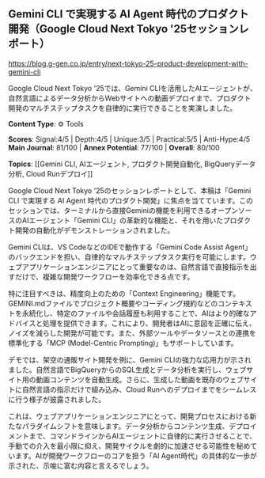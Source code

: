 ## Gemini CLI で実現する AI Agent 時代のプロダクト開発（Google Cloud Next Tokyo '25セッションレポート）

https://blog.g-gen.co.jp/entry/next-tokyo-25-product-development-with-gemini-cli

Google Cloud Next Tokyo '25では、Gemini CLIを活用したAIエージェントが、自然言語によるデータ分析からWebサイトへの動画デプロイまで、プロダクト開発のマルチステップタスクを自律的に実行できることを実演しました。

**Content Type**: ⚙️ Tools

**Scores**: Signal:4/5 | Depth:4/5 | Unique:3/5 | Practical:5/5 | Anti-Hype:4/5
**Main Journal**: 81/100 | **Annex Potential**: 77/100 | **Overall**: 80/100

**Topics**: [[Gemini CLI, AIエージェント, プロダクト開発自動化, BigQueryデータ分析, Cloud Runデプロイ]]

Google Cloud Next Tokyo '25のセッションレポートとして、本稿は「Gemini CLI で実現する AI Agent 時代のプロダクト開発」に焦点を当てています。このセッションでは、ターミナルから直接Geminiの機能を利用できるオープンソースのAIエージェント「Gemini CLI」の革新的な機能と、それを用いたプロダクト開発の自動化がデモンストレーションされました。

Gemini CLIは、VS CodeなどのIDEで動作する「Gemini Code Assist Agent」のバックエンドを担い、自律的なマルチステップタスク実行を可能にします。ウェブアプリケーションエンジニアにとって重要なのは、自然言語で直接指示を出すだけで、複雑な開発ワークフローを効率化できる点です。

特に注目すべきは、精度向上のための「Context Engineering」機能です。GEMINI.mdファイルでプロジェクト概要やコーディング規約などのコンテキストを永続化し、特定のファイルや会話履歴も利用することで、AIはより的確なアドバイスと処理を提供できます。これにより、開発者はAIに意図を正確に伝え、ノイズを減らした開発が可能です。また、外部ツールやデータソースとの連携を標準化する「MCP (Model-Centric Prompting)」もサポートしています。

デモでは、架空の通販サイト開発を例に、Gemini CLIの強力な応用力が示されました。自然言語でBigQueryからのSQL生成とデータ分析を実行し、ウェブサイト用の動画コンテンツを自動生成。さらに、生成した動画を既存のウェブサイトに自然言語の指示だけで組み込み、Cloud Runへのデプロイまでをシームレスに行う様子が披露されました。

これは、ウェブアプリケーションエンジニアにとって、開発プロセスにおける新たなパラダイムシフトを意味します。データ分析からコンテンツ生成、デプロイメントまで、コマンドラインからAIエージェントに自律的に実行させることで、手動での介入を最小限に抑え、開発サイクルを劇的に加速させる可能性を秘めています。AIが開発ワークフローのコアを担う「AI Agent時代」の具体的な一歩が示された、示唆に富む内容と言えるでしょう。